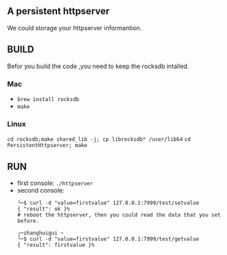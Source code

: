 ## A persistent httpserver
We could storage your httpserver informantion.

## BUILD
Befor you build the code ,you need to keep the rocksdb intalled.

### Mac
- `brew install rocksdb`
- `make`
### Linux
`cd rocksdb;make shared_lib -j; cp librocksdb* /user/lib64`
`cd PersistentHttpserver; make`

## RUN
- first console: `./httpserver`
- second console: 
  ```shell
  ╰─$ curl -d "value=firstvalue" 127.0.0.1:7999/test/setvalue
  { "result": ok }%                                                                                                                                                            
  # reboot the httpserver, then you could read the data that you set before.
  
  ╭─zhanghuigui ~ 
  ╰─$ curl -d "value=firstvalue" 127.0.0.1:7999/test/getvalue
  { "result": firstvalue }%  
  ```


